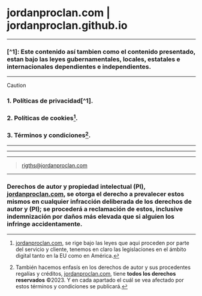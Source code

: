 # jordanproclan.com | jordanproclan.github.io
***

### [^1]: Este contenido así tambien como el contenido presentado, estan bajo las leyes gubernamentales, locales, estatales e internacionales dependientes e independientes.

[^2]: [jordanproclan.com](https://jordanproclan.com), se rige bajo las leyes que aqui proceden por parte del servicio y cliente, tenemos en claro las legislaciones en el ámbito digital tanto en la EU como en América.
***
>[!CAUTION]
> ### 1. Políticas de privacidad[^1].
> ### 2. Políticas de cookies[^2].
> ### 3. Términos y condiciones[^3].


***
[^3]: También hacemos enfasís en los derechos de autor y sus procedentes regalías y créditos, [jordanproclan.com](https://jordanproclan.com), tiene __todos los derechos reservados__ &copy;2023. Y en cada apartado el cuál se vea afectado por estos términos y condiciones se publicará. 

***
[^3]: [jordanproclan.com](https://jordanproclan.com), se reserva el derecho a modificar todos estos términos y condiciones en cualquier momento que esto se requiera.

***
[^3]: Para cualquier consulta relacionada con estas condiciones en forma generalizada especificamente para derechos de autor, puede contactar a los métodos de contacto que aqui se adjuntan. 

> rigths@jordanproclan.com 

***

### Derechos de autor y propiedad intelectual (PI), [jordanproclan.com](https://jordanproclan.com), se otorga el derecho a prevalecer estos mismos en cualquier infracción deliberada de los derechos de autor y (PI); se procederá a reclamación de estos, inclusive indemnización por daños más elevada que si alguien los infringe accidentamente.

